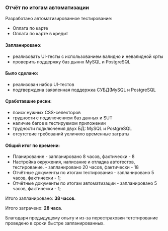 ### Отчёт по итогам автоматизации
Разработано автоматизированное тестирование:
* Оплата по карте
* Оплата по карте в кредит

#### Запланировано:
- реализовать UI-тесты с использованием валидно и невалидной крты
- проверить поддержку баз дыннх MySQL и PostgreSQL

#### Было сделано:
- реализован набор UI-тестов
- подтверждена заявленная поддержка СУБД(MySQL и PostgreSQL

#### Сработавшие риски:
- поиск нужных CSS-селекторов
- трудности с подключением баз данных и SUT
- наличие  багов в тестируемом приложении
- трудности подключения двух БД: MySQL и PostgreSQL
- отсутствие  требований уеличило временные затраты

#### Общий итог по времени:
- Планирование - запланировано 8 часов, фактически - 8
- Настройка окружения, написание и отладка автотестов, тестирование. - запланировано 20 часов, фактически - 18
- Отчётные документы по итогам тестирования - запланировано 5 часов, фактически -  1;
- Отчётные документы по итогам автоматизации - запланировано 5 часов, фактически - 1;

Итого запланировано: **38 часов**.

Итого затрачено: **28 часа**.

Благодаря предыдущему опыту и из-за перестраховки тетстирование проведено в сроки быстре запланированных.